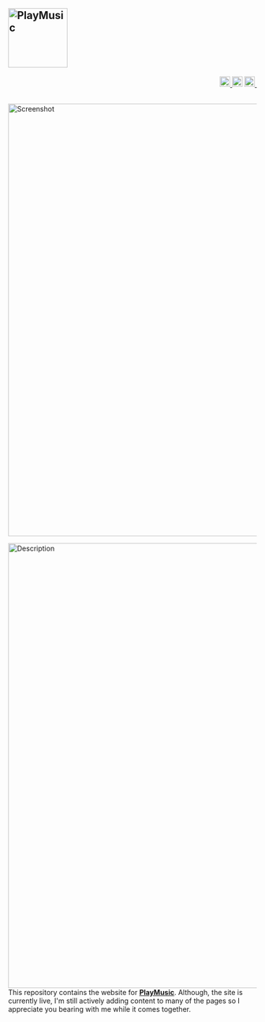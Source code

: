 [<img src="https://cloud.githubusercontent.com/assets/16360374/23640973/ac0fe0a0-02a5-11e7-91a1-fc9eb72514de.png" height="120" title="PlayMusic"/>](https://github.com/JonSn0w/PlayMusic)
------------------------------------------------------------------------------

<!-- Badges -->
<p align="right">
  <a href="http://www.deviantart.com/art/PlayMusic-620128929">
  	<img src="https://img.shields.io/badge/downloads-%204%2C769-green.svg" height="21" title="Downloads">
  </a>
  <a href="https://developers.google.com/speed/pagespeed/insights/?url=http%3A%2F%2FJonSn0w.github.io%2F&tab=desktop">
    <img src="https://pagespeed-badges.herokuapp.com/?url=jonsn0w.github.io/PlayMusic/&strat=desktop" height="21" title="PageSpeed"></a>
  <a href="https://jekyllrb.com/">
    <img src="https://img.shields.io/badge/powered_by-Jekyll-red.svg" height="21" title="Jekyll">&nbsp;
  </a>
</p>

<br>
<img src="https://cloud.githubusercontent.com/assets/16360374/25723965/fc424e8a-30ce-11e7-8bd6-5fef9be2a493.png" alt="Screenshot" width="875"/>
<br>

[<img title="" alt="Description" src="https://cloud.githubusercontent.com/assets/16360374/22623856/4459294c-eb1e-11e6-86e0-7a8392da4061.png" width="900" />](#description)
  This repository contains the website for [**PlayMusic**](https://github.com/JonSn0w/PlayMusic/). Although, the site is currently live, I'm still actively adding content to many of the pages so I appreciate you bearing with me while it comes together.
